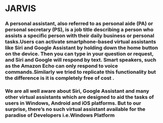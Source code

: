 # JARVIS
### A personal assistant, also referred to as personal aide (PA) or personal secretary (PS), is a job title describing a person who assists a specific person with their daily business or personal tasks.Users can activate smartphone-based virtual assistants like Siri and Google Assistant by holding down the home button on the device. Then you can type in your question or request, and Siri and Google will respond by text. Smart speakers, such as the Amazon Echo can only respond to voice commands.Similarly we tried to replicate this functionality but the difference is it is completely free of cost .
### We are all well aware about  Siri, Google Assistant and many other virtual assistants which are designed to aid the tasks of users in Windows, Android and iOS platforms. But to our surprise, there’s no such virtual assistant available for the paradise of Developers i.e.Windows Platform
